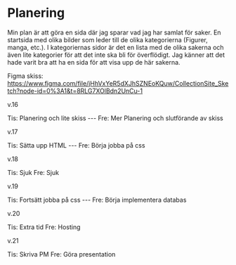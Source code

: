# Planering

Min plan är att göra en sida där jag sparar vad jag har samlat för saker. En startsida med olika bilder som leder till de olika kategorierna (Figurer, manga, etc.).
I kategoriernas sidor är det en lista med de olika sakerna och även lite kategorier för att det inte ska bli för överflödigt. Jag känner att det hade varit bra att ha en sida för att visa upp de här sakerna.

Figma skiss: https://www.figma.com/file/jHhVxYeR5dXJhSZNEoKQuw/CollectionSite_Sketch?node-id=0%3A1&t=8RLG7XOlBdn2UnCu-1

v.16 

Tis: Planering och lite skiss --- 
Fre: Mer Planering och slutförande av skiss

v.17 

Tis: Sätta upp HTML --- 
Fre: Börja jobba på css

v.18 

Tis: Sjuk
Fre: Sjuk

v.19

Tis: Fortsätt jobba på css --- 
Fre: Börja implementera databas

v.20

Tis: Extra tid
Fre: Hosting

v.21

Tis: Skriva PM
Fre: Göra presentation
